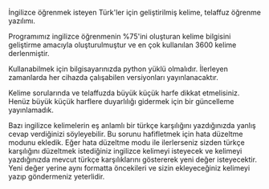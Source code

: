 İngilizce öğrenmek isteyen Türk'ler için geliştirilmiş kelime, telaffuz öğrenme yazılımı.

Programımız ingilizce öğrenmenin %75'ini oluşturan kelime bilgisini geliştirme amacıyla oluşturulmuştur ve en çok kullanılan 3600 kelime derlenmiştir.

Kullanabilmek için bilgisayarınızda python yüklü olmalıdır. İlerleyen zamanlarda her cihazda çalışabilen versiyonları yayınlanacaktır.

Kelime sorularında ve telaffuzda büyük küçük harfe dikkat etmelisiniz. Henüz büyük küçük harflere duyarlılığı gidermek için bir güncelleme yayınlamadık.

Bazı ingilizce kelimelerin eş anlamlı bir türkçe karşılığını yazdığınızda yanlış cevap verdiğinizi söyleyebilir. Bu sorunu hafifletmek için hata düzeltme modunu ekledik. Eğer hata düzeltme modu ile ilerlerseniz sizden türkçe karşılığını düzeltmek istediğiniz ingilizce kelimeyi isteyecek ve kelimeyi yazdığınızda mevcut türkçe karşılıklarını göstererek yeni değer isteyecektir. Yeni değer yerine aynı formatta öncekileri ve sizin ekleyeceğiniz kelimeyi yazıp göndermeniz yeterlidir.
